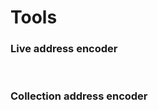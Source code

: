 # Tools

### Live address encoder

<br/>
<SubEthCoder/>

### Collection address encoder

<br/>
<CollectionAddressCoder/>
